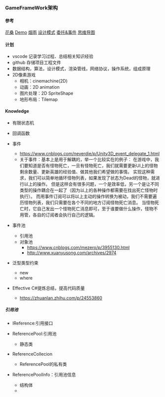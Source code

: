### GameFrameWork架构

#### 参考
[花桑](https://www.zhihu.com/column/c_1436501161410596864)
[Demo](https://github.com/DrFlower/TowerDefense-GameFramework-Demo)
[烟雨](https://www.lfzxb.top/gameframework-starforce/)
[设计模式](https://gpp.tkchu.me/state.html)
[委托&事件](https://www.cnblogs.com/SkySoot/archive/2012/04/05/2433639.html)
[思维导图](https://boardmix.cn/app/editor/Oczxc_30Ld1-_X17W-tPTg?inviteCode=DzoloB)

#### 计划
* vscode 记录学习过程、总结相关知识经验
* github 存储项目工程文件
* 数据结构，算法，设计模式，渲染管线，网络协议，操作系统，组成原理
* 2D像素游戏
  * 相机：cinemachine(2D)
  * 动画：2D animation
  * 图片处理：2D SpriteShape
  * 地形布局：Tilemap


#### Knowledge
* 有限状态机
* 回调函数
* 事件
  * https://www.cnblogs.com/neverdie/p/Unity3D_event_delegate_1.html
  * 关于事件：基本上是用于解耦的，举一个比较实在的例子：
    在游戏中，我们要知道是否有怪物死亡，一旦有怪物死亡，我们就需要更新UI上的怪物剩余数量、更新英雄的经验值、做其他我们希望做的事情。
    实现这种需求，我们可以简单地循环怪物列表，如果发现了状态为Dead的怪物，就进行以上的操作。
    但是这样会有很多问题，一个是效率低，另一个是让不同类型的操作耦合在一起了（因为以上的各种操作都需要在找出死亡怪物时执行）。
    而用事件订阅可以将以上主动的操作转换为被动，我们不需要遍历怪物列表，我们只需要在各个不同的地方订阅怪物死亡消息。
    当怪物死亡时，它自己发出一个怪物死亡消息即可，至于谁要做什么操作，怪物不用管，各自的订阅者会执行自己的逻辑。

* 事件池
  * 引用池
  * 对象池 
    * https://www.cnblogs.com/mezero/p/3955130.html
    * http://www.xuanyusong.com/archives/2974
* 泛型类型约束
  * new
  * where
* Effective C#提炼总结，提高代码质量
  * https://zhuanlan.zhihu.com/p/24553860


##### 引用池
* IReference:引用接口

* ReferencePool:引用池
  * 静态类

* ReferenceCollecion
  * ReferencePool的私有类

* ReferencePoolInfo：引用池信息
  * 结构体
  * 